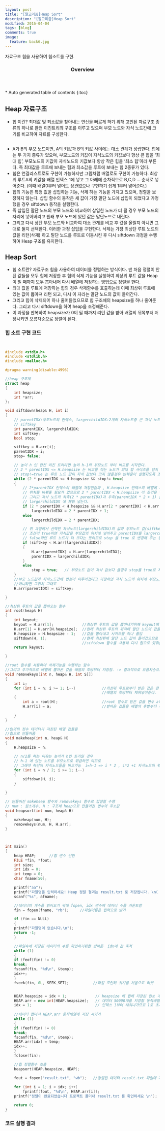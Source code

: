 ```yaml
---
layout: post
title: "[알고리즘]Heap Sort"
description: "[알고리즘]Heap Sort" 
modified: 2016-04-04
tags: [blog]
comments: true
image:
  feature: back6.jpg
---
```

자료구조 힙을 사용하여 힙소트를 구현.

<section id="table-of-contents" class="toc">
  <header>
    <h3>Overview</h3>
  </header>
<div id="drawer" markdown="1">
*  Auto generated table of contents
{:toc}
</div>
</section><!-- /#table-of-contents -->


## Heap 자료구조

- 힙 이란? 최대값 및 죄소값을 찾아내는 연산을 빠르게 하기 위해 고안된 자료구조 종류의 하나로 완전 이진트리의 구조를 이루고 있으며 부모 노드와 자식 노드간에 크기를 비교하여 자료를 구성한다.

<figure>
	<img src="/images/heap1.PNG" alt="">
</figure>

- A가 B의 부모 노드이면, A의 키값과 B의 키값 사이에는 대소 관계가 성립한다. 힙에는 두 가지 종류가 있으며, 부모노드의 키값이 자식노드의 키값보다 항상 큰 힙을 ‘최대 힙’, 부모노드의 키값이 자식노드의 키값보다 항상 작은 힙을 ‘최소 힙’이라 부른다. 즉 최대값을 루트에 보내는 힙과 최소값을 루트에 보내는 힙 2종류가 있다. 
- 힙은 연결리스트로도 구현이 가능하지만 그림처럼 배열로도 구현이 가능하다. 최상위 루트A의 키값을 배열 인덱스 1에 넣고 그 아래에 순차적으로 B,C,D ... 순서로 넣어준다. (이때 배열0부터 넣어도 상관없으나 구현하기 쉽게 1부터 넣어준다.)
- 힙의 기능은 특정 값을 삽입하는 기능, 삭제 하는 기능을 가지고 있으며, 정렬을 보장하지 않는다. 삽입 함수의 동작은 새 값이 가장 말단 노드에 삽입이 되었다고 가정했을 경우 siftdown 동작을 실행한다. 
- 즉 삽입된 말단 노드의 부모 노드와 비교하여 삽입한 노드가 더 클 경우 부모 노드의 자리에 넣어버리고 원래 부모 노드에 있던 값은 말단노드로 내린다. 
- 그리고 다시 상단 부모 노드와 비교하여 대소 관계를 비교 후 값을 올릴지 아니면 그대로 둘지 선택한다. 이러한 과정 삽입을 구현한다. 삭제는 가장 최상단 루트 노드의 값을 리턴(삭제) 하고 말단 노드를 루트로 이동시킨 후 다시 siftdown 과정을 수행하여 Heap 구조를 유지한다.

## Heap Sort

- 힙 소트란? 자료구조 힙을 사용하여 데이터를 정렬하는 방식이다. 맨 처음 정렬이 안된 값들을 모두 힙에 저장한 후 힙의 삭제 기능을 실행하여 최상위 루트 값을 Heap이 빌 때까지 모두 뽑아내어 다시 배열에 저장하는 방법으로 정렬을 한다.
- 최대 값을 루트에 저장하는 힙의 경우 삭제함수를 호출하는데 이때 최상위 루트에 있는 값이 뽑아져 리턴 되고, 다시 이 자리는 말단 노드의 값이 들어간다. 
- 그리고 힙이 삭제되어 하나 줄어들었으므로 힙 구조체의 heapsize를 하나 줄여준다. 그리고 다시 siftdown을 하여 heap을 조정해준다. 
- 이 과정을 반복하여 heapsize가 0이 될 때까지 리턴 값을 받아 배열의 뒤쪽부터 저장시키면 오름차순으로 정렬이 된다.

### 힙 소트 구현 코드


```cpp


#include <stdio.h>
#include <stdlib.h>
#include <malloc.h>

#pragma warning(disable:4996)

//heap 구조체
struct heap
{
	int heapsize;
	int *arr; 
};

void siftdown(heap& H, int i)
{
	// parentIDX:부모노드의 인덱스, largerchildIDX:2개의 자식노드중 큰 자식 노드
	// siftkey 
	int parentIDX, largerchildIDX;  
	int siftkey;
	bool stop;

	siftkey = H.arr[i];
	parentIDX = i;
	stop= false;

	// 높이 h 인 완전 이진 트리라면 높이 h-1의 부모노드 부터 비교를 시작한다.
	// 2 * parentIDX <= H.heapsize 는 비교를 하는 노드가 최대 힙 사이즈를 넘지 않도록 조건을 준 것이고
	// stop!=true 는 루트 노드 값이 자식 값보다 크지 않을경우 반복문이 실행되도록 조건을 주었다.
	while (2 * parentIDX <= H.heapsize && stop!= true)
	{
		// 2*parentIDX 인덱스의 배열에 저장된값과 , H.heapsize 인덱스의 배열에 저장된 값이 같을 경우 
		// 위치를 바꿔줄 필요가 없으므로 2 * parentIDX < H.heapsize 이 조건을 넣었고
		// 그리고 자식 노드의 좌측(2 * parentIDX)과 우측(parentIDX * 2 + 1) 을 비교하여 조건에 맞는 노드의 인덱스를
		// largerchildIDX 에 채워 넣는다.
		if (2 * parentIDX < H.heapsize && H.arr[2 * parentIDX] < H.arr[parentIDX * 2 + 1])
			largerchildIDX = 2 * parentIDX + 1;
		else
			largerchildIDX = 2 * parentIDX;

		// 위 과정에서 선택된 자식노드(largerchildIDX)의 값과 부모노드 값(siftkey)을 비교하여
		// 조건이 true이면 자식값을 부모값의 위치에 넣어주고 parentIDX를 largerchildIDX로 변경시켜준다 
		// false라면 루트 노드가 더 크다는 뜻이므로 stop 을 true 로 변경해 주는 동작을 한다.
		if (siftkey < H.arr[largerchildIDX])
		{
			H.arr[parentIDX] = H.arr[largerchildIDX];
			parentIDX = largerchildIDX;
		}
		else
			stop = true;   // 부모노드 값이 자식 값보다 클경우 stop를 true로 지정
	}
	//부모 노드값과 자식노드간에 변경이 이루어졌다고 가정하면 자식 노드의 위치에 부모노드의 값이 저장된다.
	//아니라면 그위치 그대로
	H.arr[parentIDX] = siftkey;

}

//최상위 루트의 값을 뽑아오는 함수
int root(heap& H)
{
	int keyout;	
	keyout = H.arr[1];			   //최상위 루트의 값을 뽑아내기위해 keyout에 저장
	H.arr[1] = H.arr[H.heapsize];  //원래 최상위 루트의 위치에 말단 노드의 값을 저장시킴
	H.heapsize = H.heapsize - 1;   //값을 뽑아내고 사이즈를 하나 줄임
	siftdown(H, 1);			       //현재 최상위에 말단 노드 값이 들어갔으므로 
								   //siftdown 함수를 사용해 다시 힙으로 맞춰줌
	return keyout;

}

//root 함수를 사용하여 삭제기능을 수행하는 함수
//그리고 추가적으로 배열에 뽑아온 값을 배열의 후방부터 저장함. -> 결과적으로 오름차순으로 정렬됨
void removekeys(int n, heap& H, int S[])
{
	int i;
	for (int i = n; i >= 1; i--)			//최상위 루트로부터 받은 값은 큰 값순으로 받아오기떄문에
											//배열의 후방부터 채워넣어준다.
	{
		int a = root(H);					//root 함수로 받은 값을 변수 a에 저장
		H.arr[i] = a;						//받아온 값들을 배열의 후방부터 저장
		
	}
}

//임의의 정수 데이터가 저장된 배열 값들을
//힙으로 만들어줌
void makeheap(int n, heap& H)
{
	H.heapsize = n;

	// n/2를 하는 이유는 높이가 h인 트리일 경우 
	// h-1 에 있는 노드를 부모노드로 취급하면 되므로
	// 그래야 하단의 자식노드들을 비교가능  i=h-1 => i * 2 , i*2 +1 자식노드의 위치들
	for (int i = n / 2; i >= 1; i--)  
	{
		siftdown(H, i);
	}

}

// 만들어진 makeheap 함수와 removekeys 함수로 힙정렬 수행
// num : 원소개수, H : 구조체 heap으로 만들어진 변수의 주소값
void heapsort(int num, heap& H)
{
	makeheap(num, H);
	removekeys(num, H, H.arr);
}



int main()
{
	heap HEAP;		//힙 변수 선언
	FILE *fin, *fout;
	int size;
	int idx = 0;
	int temp = 0;
	char fname[50];

	printf("aa");
	printf("파일명을 입력하세요! Heap 정렬 결과는 result.txt 로 저장됩니다. \n( 입력 예 : xxx.txt )");
	scanf("%s", &fname);

	//데이터의 개수를 읽어오기 위해 fopen, idx 변수에 데이터 수를 카운트함
	fin = fopen(fname, "rb");     //파일이름은 입력으로 받기

	if (fin == NULL)
	{
	printf("파일명이 없습니다.\n");
	return -1;
	}

	//파일속에 저장된 데이터의 수를 확인하기위한 반복문  idx에 값 축적
	while (1)
	{
	if (feof(fin) != 0)
	break;
	fscanf(fin, "%d\n", &temp);
	idx++;
	}
	fseek(fin, 0L, SEEK_SET);			//파일 포인터 위치를 처음으로 리셋


	HEAP.heapsize = idx + 1;             // heapsize 에 힙에 저장된 원소 개수를 저장 50000개
	HEAP.arr = new int[HEAP.heapsize];   // 데이터 50000개를 저장할 동적배열 할당.
	idx = 1;                             // 인덱스 1부터 채워나가므로 1로 초기화
	
	//데이터 뽑아서 HEAP.arr 동적배열에 저장 시키기
	while (1)
	{
	if (feof(fin) != 0)
	break;
	fscanf(fin, "%d\n", &temp);
	HEAP.arr[idx] = temp;
	idx++;
	}
	fclose(fin);

	//힙 정렬함수 호출
	heapsort(HEAP.heapsize, HEAP);

	fout = fopen("result.txt", "wb");   //정렬된 데이터 result.txt 파일에 저장하기
	
	for (int i = 1; i < idx; i++)
		fprintf(fout, "%d\n", HEAP.arr[i]);
	printf("정렬이 완료되었습니다 프로젝트 폴더내 result.txt 를 확인하세요 \n");

	return 0;
}

```

### 코드 실행 결과

<figure>
	<img src="/images/heap2.PNG" alt="">
</figure>
<figure>
	<img src="/images/heap3.PNG" alt="">
</figure>